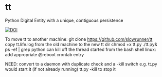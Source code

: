# tt
Python Digital Entity with a unique, contiguous persistence

[![DOI](https://zenodo.org/badge/94361188.svg)](https://zenodo.org/badge/latestdoi/94361188)


To move tt to another machine:
  git clone https://github.com/slowrunner/tt 
  copy tt.life.log from the old machine to the new tt dir
  chmod +x tt.py
  ./tt.py&
  ps -ef | grep python
  can kill off the thread started from the bash shell
  linux: add appropriate @reboot crontab entry

NEED:
  convert to a daemon with duplicate check and a -kill switch 
     e.g.  tt.py   would start it (if not already running)
           tt.py -kill to stop it     
